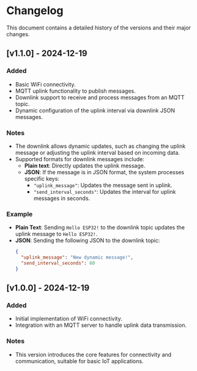 # Changelog

This document contains a detailed history of the versions and their major changes.

## [v1.1.0] - 2024-12-19
### Added
- Basic WiFi connectivity.
- MQTT uplink functionality to publish messages.
- Downlink support to receive and process messages from an MQTT topic.
- Dynamic configuration of the uplink interval via downlink JSON messages.

### Notes
- The downlink allows dynamic updates, such as changing the uplink message or adjusting the uplink interval based on incoming data.
- Supported formats for downlink messages include:
  - **Plain text**: Directly updates the uplink message.
  - **JSON**: If the message is in JSON format, the system processes specific keys:
    - `"uplink_message"`: Updates the message sent in uplink.
    - `"send_interval_seconds"`: Updates the interval for uplink messages in seconds.

### Example
- **Plain Text**: Sending `Hello ESP32!` to the downlink topic updates the uplink message to `Hello ESP32!`.
- **JSON**: Sending the following JSON to the downlink topic:
  ```json
  {
    "uplink_message": "New dynamic message!",
    "send_interval_seconds": 60
  }

## [v1.0.0] - 2024-12-19
### Added
- Initial implementation of WiFi connectivity.
- Integration with an MQTT server to handle uplink data transmission.

### Notes
- This version introduces the core features for connectivity and communication, suitable for basic IoT applications.
